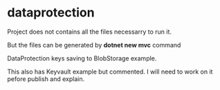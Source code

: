 # dataprotection

Project does not contains all the files necessarry to run it. 

But the files can be generated by **dotnet new mvc** command

DataProtection keys saving to BlobStorage example.

This also has Keyvault example but commented. I will need to work on it pefore publish and explain.
